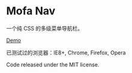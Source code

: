 Mofa Nav
========

一个纯 CSS 的多级菜单导航栏。

[Demo](http://0q0.github.io/mofa-nav)

已测试过的浏览器：IE8+, Chrome, Firefox, Opera

Code released under the MIT license.
